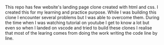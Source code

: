 This repo has few website's landing page clone created with html and css. I created this for my learning and practice purpose. 
While I was building this clone I encounter several problems but I was able to overcome them. During the time when I was 
watching tutorial on youtube I get to know a lot but even so when I landed on vscode and tried to build these clones I realise 
that most of the learing comes from doing the work writing the code line by line.
